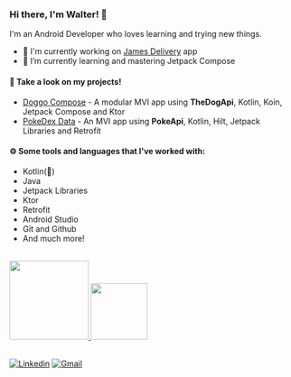 ### Hi there, I'm Walter! 👋
I'm an Android Developer who loves learning and trying new things.

- 🔭 I'm currently working on [James Delivery](https://jamesdelivery.com.br) app
- 🌱 I’m currently learning and mastering Jetpack Compose

#### 🚀 Take a look on my projects!
- [Doggo Compose](https://github.com/walteer123/doggo-compose) - A modular MVI app using <b>TheDogApi</b>, Kotlin, Koin, Jetpack Compose and Ktor
- [PokeDex Data](https://github.com/walteer123/pokedex-data) - An MVI app using <b>PokeApi</b>, Kotlin, Hilt, Jetpack Libraries and Retrofit

#### ⚙️ Some tools and languages that I've worked with:
- Kotlin(💖)
- Java
- Jetpack Libraries
- Ktor
- Retrofit
- Android Studio
- Git and Github
- And much more!
 <div><br>
  <a href="https://github.com/walteer123">
  <img height="140em" src="https://github-readme-stats.vercel.app/api?username=walteer123&show_icons=true&theme=gotham&include_all_commits=true&count_private=true"/>
  <img height="100em" src="https://github-readme-stats.vercel.app/api/top-langs/?username=walteer123&layout=compact&langs_count=2&theme=gotham"/>
 </div>  
<div style="display: inline_block"><br>

[![Linkedin](https://img.shields.io/badge/-LinkedIn-blue?style=flat&logo=Linkedin&logoColor=white)](https://www.linkedin.com/in/walter-alves-0a7243109/)
[![Gmail](https://img.shields.io/badge/-Gmail-c14438?style=flat&logo=Gmail&logoColor=white)](mailto:walter.rca132@gmail.com)
  </div>
 
